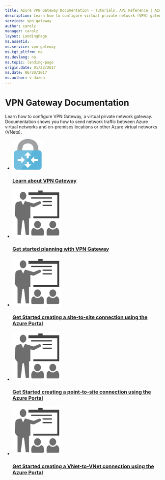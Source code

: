 ```yaml
---
title: Azure VPN Gateway Documentation - Tutorials, API Reference | Azure
description: Learn how to configure virtual private network (VPN) gateways to manage traffic between cloud virtual networks and on-premises, or between cloud VNets.
services: vpn-gateway
author: carolz
manager: carolz
layout: LandingPage
ms.assetid: 
ms.service: vpn-gateway
ms.tgt_pltfrm: na
ms.devlang: na
ms.topic: landing-page
origin.date: 01/23/2017
ms.date: 06/20/2017
ms.author: v-dazen
---
```

# VPN Gateway Documentation

Learn how to configure VPN Gateway, a virtual private network gateway. Documentation shows you how to send network traffic between Azure virtual networks and on-premises locations or other Azure virtual networks (VNets).

<ul class="panelContent cardsFTitle">
    <li>
        <a href="/vpn-gateway/vpn-gateway-about-vpngateways">
        <div class="cardSize">
            <div class="cardPadding">
                <div class="card">
                    <div class="cardImageOuter">
                        <div class="cardImage">
                            <img src="media/index/vpn-gateway.svg"  alt="" />
                        </div>
                    </div>
                    <div class="cardText">
                        <h3>Learn about VPN Gateway</h3>
                    </div>
                </div>
            </div>
        </div>
        </a>
    </li>
    <li>
        <a href="/vpn-gateway/vpn-gateway-plan-design">
        <div class="cardSize">
            <div class="cardPadding">
                <div class="card">
                    <div class="cardImageOuter">
                        <div class="cardImage">
                            <img src="media/index/get-started.svg"  alt="" />
                        </div>
                    </div>
                    <div class="cardText">
                        <h3>Get started planning with VPN Gateway</h3>
                    </div>
                </div>
            </div>
        </div>
        </a>
    </li>
    <li>
        <a href="/vpn-gateway/vpn-gateway-howto-site-to-site-resource-manager-portal">
        <div class="cardSize">
            <div class="cardPadding">
                <div class="card">
                    <div class="cardImageOuter">
                        <div class="cardImage">
                            <img src="media/index/get-started.svg"  alt="" />
                        </div>
                    </div>
                    <div class="cardText">
                        <h3>Get Started creating a site-to-site connection using the Azure Portal</h3>
                    </div>
                </div>
            </div>
        </div>
        </a>
    </li>
     <li>
        <a href="/vpn-gateway/vpn-gateway-howto-point-to-site-resource-manager-portal">
        <div class="cardSize">
            <div class="cardPadding">
                <div class="card">
                    <div class="cardImageOuter">
                        <div class="cardImage">
                            <img src="media/index/get-started.svg"  alt="" />
                        </div>
                    </div>
                    <div class="cardText">
                        <h3>Get Started creating a point-to-site connection using the Azure Portal</h3>
                    </div>
                </div>
            </div>
        </div>
        </a>
    </li>
     <li>
        <a href="/vpn-gateway/vpn-gateway-howto-vnet-vnet-resource-manager-portal">
        <div class="cardSize">
            <div class="cardPadding">
                <div class="card">
                    <div class="cardImageOuter">
                        <div class="cardImage">
                            <img src="media/index/get-started.svg"  alt="" />
                        </div>
                    </div>
                    <div class="cardText">
                        <h3>Get Started creating a VNet-to-VNet connection using the Azure Portal</h3>
                    </div>
                </div>
            </div>
        </div>
        </a>
    </li>
 </ul>
